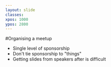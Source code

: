 ```yaml
---
layout: slide
classes:
xpos: 1000
ypos: 2800
---
```


#Organising a meetup

- Single level of sponsorship
- Don't tie sponsorship to "things"
- Getting slides from speakers after is difficult